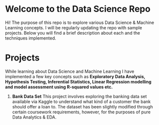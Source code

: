 # Welcome to the Data Science Repo

Hi! The purpose of this repo is to explore various Data Science & Machine Learning concepts. 
I will be regularly updating the repo with sample projects. Below you will find a brief description about each and the techniques implemented. 


# Projects

While learning about Data Science and Machine Learning I have implemented a few key concepts such as **Exploratory Data Analysis, Hypothesis Testing, Inferential Statistics, Linear Regression modelling and model assessment using R-squared values etc.** 

 1. **Bank Data Set** 
This project involves exploring the banking data set available via Kaggle to understand what kind of a customer the bank should offer a loan to. The dataset has been slightly modified through certain coursework requirements, however, for the purposes of pure Data Analytics & EDA.


